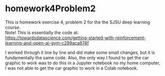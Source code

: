 # homework4Problem2
This is homework exercise 4, problem 2 for the the SJSU deep learning course.  
Note! This is essentially the code at:
https://towardsdatascience.com/getting-started-with-reinforcement-learning-and-open-ai-gym-c289aca874f

I worked through it line by line and did make some small changes, but it is fundamentally the same code. Also, the only way I found to get the car graphic to work was to do this in a Jupyter notebook no my home computer, I was not able to get the car graphic to work in a Colab notebook.
